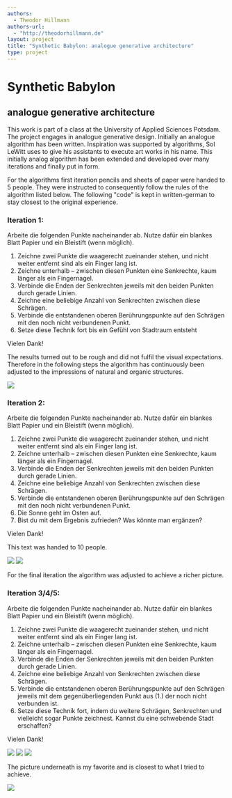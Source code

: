```yaml
---
authors:
  - Theodor Hillmann
authors-url:
  - "http://theodorhillmann.de"
layout: project
title: "Synthetic Babylon: analogue generative architecture"
type: project
---
```


# Synthetic Babylon
## analogue generative architecture

This work is part of a class at the University of Applied Sciences Potsdam. The project engages in analogue generative design. Initially an analogue algorithm has been written. Inspiration was supported by algorithms, Sol LeWitt uses to give his assistants to execute art works in his name. This initially analog algorithm has been extended and developed over many iterations and finally put in form.

For the algorithms first iteration pencils and sheets of paper were handed to 5 people. They were instructed to consequently follow the rules of the algorithm listed below. The following "code" is kept in written-german to stay closest to the original experience.

### Iteration 1:

Arbeite die folgenden Punkte nacheinander ab.
Nutze dafür ein blankes Blatt Papier und ein Bleistift (wenn
möglich).

1. Zeichne zwei Punkte die waagerecht zueinander stehen, und
nicht weiter entfernt sind als ein Finger lang ist.
2. Zeichne unterhalb – zwischen diesen Punkten eine Senkrechte,
kaum länger als ein Fingernagel.
3. Verbinde die Enden der Senkrechten jeweils mit den beiden
Punkten durch gerade Linien.
4. Zeichne eine beliebige Anzahl von Senkrechten zwischen diese
Schrägen.
5. Verbinde die entstandenen oberen Berührungspunkte auf den
Schrägen mit den noch nicht verbundenen Punkt.
6. Setze diese Technik fort bis ein Gefühl von Stadtraum entsteht

Vielen Dank!

The results turned out to be rough and did not fulfil the visual expectations.
Therefore in the following steps the algorithm has continuously been adjusted to the impressions of natural and organic structures.

![](https://github.com/t0dorakis/syntheticBabylon/blob/master/assets/visuals/IT1/1.png)


### Iteration 2:

Arbeite die folgenden Punkte nacheinander ab.
Nutze dafür ein blankes Blatt Papier und ein Bleistift (wenn
möglich).

1. Zeichne zwei Punkte die waagerecht zueinander stehen, und
nicht weiter entfernt sind als ein Finger lang ist.
2. Zeichne unterhalb – zwischen diesen Punkten eine Senkrechte,
kaum länger als ein Fingernagel.
3. Verbinde die Enden der Senkrechten jeweils mit den beiden
Punkten durch gerade Linien.
4. Zeichne eine beliebige Anzahl von Senkrechten zwischen diese
Schrägen.
5. Verbinde die entstandenen oberen Berührungspunkte auf den
Schrägen mit den noch nicht verbundenen Punkt.
6. Die Sonne geht im Osten auf.
7. Bist du mit dem Ergebnis zufrieden? Was könnte man
ergänzen?

Vielen Dank!

This text was handed to 10 people.

![](https://github.com/t0dorakis/syntheticBabylon/blob/master/assets/visuals/IT2/1.png)
![](https://github.com/t0dorakis/syntheticBabylon/blob/master/assets/visuals/IT2/2.png)

For the final iteration the algorithm was adjusted to achieve a richer picture.

### Iteration 3/4/5:

Arbeite die folgenden Punkte nacheinander ab.
Nutze dafür ein blankes Blatt Papier und ein Bleistift (wenn
möglich).

1. Zeichne zwei Punkte die waagerecht zueinander stehen, und
nicht weiter entfernt sind als ein Finger lang ist.
2. Zeichne unterhalb – zwischen diesen Punkten eine Senkrechte,
kaum länger als ein Fingernagel.
3. Verbinde die Enden der Senkrechten jeweils mit den beiden
Punkten durch gerade Linien.
4. Zeichne eine beliebige Anzahl von Senkrechten zwischen diese
Schrägen.
5. Verbinde die entstandenen oberen Berührungspunkte auf den
Schrägen jeweils mit dem gegenüberliegenden Punkt aus (1.)
der noch nicht verbunden ist.
6. Setze diese Technik fort, indem du weitere Schrägen,
Senkrechten und vielleicht sogar Punkte zeichnest. Kannst du
eine schwebende Stadt erschaffen?

Vielen Dank!

![](https://github.com/t0dorakis/syntheticBabylon/blob/master/assets/visuals/IT3/1.png)
![](https://github.com/t0dorakis/syntheticBabylon/blob/master/assets/visuals/IT3/2.png)
![](https://github.com/t0dorakis/syntheticBabylon/blob/master/assets/visuals/IT3/3.png)


The picture underneath is my favorite and is closest to what I tried to achieve.

![](https://github.com/t0dorakis/syntheticBabylon/blob/master/assets/visuals/final.jpg)
